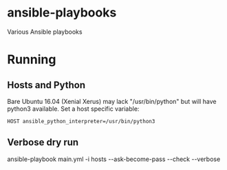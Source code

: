 # ansible-playbooks
Various Ansible playbooks


# Running 
## Hosts and Python
Bare Ubuntu 16.04 (Xenial Xerus) may lack "/usr/bin/python" but will have python3 available. Set a host specific variable:

    HOST ansible_python_interpreter=/usr/bin/python3


## Verbose dry run
ansible-playbook main.yml -i hosts --ask-become-pass --check --verbose
